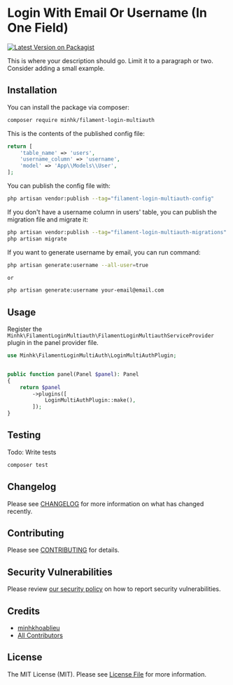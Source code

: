 # Login With Email Or Username (In One Field)

[![Latest Version on Packagist](https://img.shields.io/packagist/v/minhk/filament-login-multiauth.svg?style=flat-square)](https://packagist.org/packages/minhk/filament-login-multiauth)

This is where your description should go. Limit it to a paragraph or two. Consider adding a small example.

## Installation

You can install the package via composer:

```bash
composer require minhk/filament-login-multiauth 
```

This is the contents of the published config file:

```php
return [
    'table_name' => 'users',
    'username_column' => 'username',
    'model' => 'App\\Models\\User',
];
```

You can publish the config file with:

```bash
php artisan vendor:publish --tag="filament-login-multiauth-config"
```

If you don't have a username column in users' table, you can publish the migration file and migrate it:

```bash
php artisan vendor:publish --tag="filament-login-multiauth-migrations"
php artisan migrate
```

If you want to generate username by email, you can run command:

```bash
php artisan generate:username --all-user=true

or 

php artisan generate:username your-email@email.com
```

## Usage

Register the `Minhk\FilamentLoginMultiauth\FilamentLoginMultiauthServiceProvider` plugin in the panel provider
file.

```php
use Minhk\FilamentLoginMultiAuth\LoginMultiAuthPlugin;


public function panel(Panel $panel): Panel
{
    return $panel
        ->plugins([
            LoginMultiAuthPlugin::make(),
        ]);
}
```

## Testing

Todo: Write tests

```bash
composer test
```

## Changelog

Please see [CHANGELOG](CHANGELOG.md) for more information on what has changed recently.

## Contributing

Please see [CONTRIBUTING](.github/CONTRIBUTING.md) for details.

## Security Vulnerabilities

Please review [our security policy](../../security/policy) on how to report security vulnerabilities.

## Credits

- [minhkhoablieu](https://github.com/minhkhoablieu)
- [All Contributors](../../contributors)

## License

The MIT License (MIT). Please see [License File](LICENSE.md) for more information.
